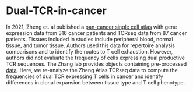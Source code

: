 # Dual-TCR-in-cancer
In 2021, Zheng et. al published a [pan-cancer single cell atlas](https://www.science.org/doi/10.1126/science.abe6474?url_ver=Z39.88-2003&rfr_id=ori:rid:crossref.org&rfr_dat=cr_pub%20%200pubmed#supplementary-materials) with gene expression data from 316 cancer patients and TCRseq data from 87 cancer patients. Tissues included in studies include peripheral blood, normal tissue, and tumor tissue. Authors used this data for repertoire analysis comparisons and to identify the routes to T cell exhaustion. However, authors did not evaluate the frequency of cells expressing dual productive TCR sequences. The Zhang lab provides objects containing pre-processed [data](https://zenodo.org/record/5461803#.Y5D4sOzMKAk). Here, we re-analyze the Zheng Atlas TCRseq data to compute the frequencies of dual TCR expressing T cells in cancer and identify differences in clonal expansion between tissue type and T cell phenotype.

 
